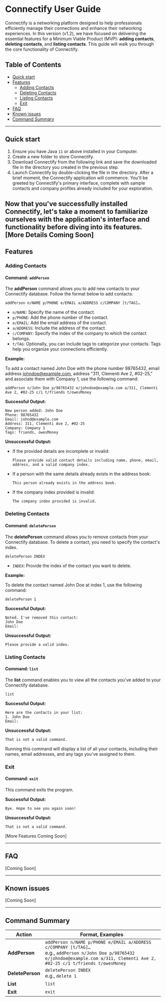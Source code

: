 # Connectify User Guide

Connectify is a networking platform designed to help professionals efficiently manage their connections and enhance their networking experiences. In this version (v1.2), we have focused on delivering the essential features for a Minimum Viable Product (MVP): **adding contacts**, **deleting contacts**, and **listing contacts**. This guide will walk you through the core functionality of Connectify.

## Table of Contents
* [Quick start](#quick-start)
* [Features](#features)
  * [Adding Contacts](#adding-contacts)
  * [Deleting Contacts](#deleting-contacts)
  * [Listing Contacts](#listing-contacts)
  * [Exit](#exit)
* [FAQ](#faq)
* [Known issues](#known-issues)
* [Command Summary](#command-summary)

--------------------------------------------------------------------------------------------------------------------

## Quick start

1. Ensure you have Java `11` or above installed in your Computer.
2. Create a new folder to store Connectify.
3. Download Connectify from the following link and save the downloaded file in the directory you created in the previous step.
4. Launch Connectify by double-clicking the file in the directory. After a brief moment, the Connectify application will commence. You'll be greeted by Connectify's primary interface, complete with sample contacts and company profiles already included for your exploration.

Now that you've successfully installed Connectify, let's take a moment to familiarize ourselves with the application's interface and functionality before diving into its features.
[More Details Coming Soon]
--------------------------------------------------------------------------------------------------------------------

## Features

### Adding Contacts

#### Command: `addPerson`

The **addPerson** command allows you to add new contacts to your Connectify database. Follow the format below to add contacts:

`addPerson n/NAME p/PHONE e/EMAIL a/ADDRESS c/COMPANY [t/TAG]…`

- `n/NAME`: Specify the name of the contact.
- `p/PHONE`: Add the phone number of the contact.
- `e/EMAIL`: Add the email address of the contact.
- `a/ADDRESS`: Include the address of the contact.
- `c/COMPANY`: Specify the index of the company to which the contact belongs.
- `t/TAG`: Optionally, you can include tags to categorize your contacts. Tags help you organize your connections efficiently.

**Example:**

To add a contact named John Doe with the phone number 98765432, email address johndoe@example.com, address "311, Clementi Ave 2, #02-25," and associate them with Company 1, use the following command:

```
addPerson n/John Doe p/98765432 e/johndoe@example.com a/311, Clementi Ave 2, #02-25 c/1 t/friends t/owesMoney
```

**Successful Output:**

```
New person added: John Doe
Phone: 98765432
Email: johnd@example.com
Address: 311, Clementi Ave 2, #02-25
Company: Company 1
Tags: friends, owesMoney
```

**Unsuccessful Output:**

- If the provided details are incomplete or invalid:
  ```
  Please provide valid contact details including name, phone, email, address, and a valid company index.
  ```

- If a person with the same details already exists in the address book:
  ```
  This person already exists in the address book.
  ```

- If the company index provided is invalid:
  ```
  The company index provided is invalid.
  ```

### Deleting Contacts

#### Command: `deletePerson`

The **deletePerson** command allows you to remove contacts from your Connectify database. To delete a contact, you need to specify the contact's index.

```
deletePerson INDEX
```

- `INDEX`: Provide the index of the contact you want to delete.

**Example:**

To delete the contact named John Doe at index 1, use the following command:
```
deletePerson 1
```

**Successful Output:**

```
Noted. I've removed this contact:
John Doe
Email:
```

**Unsuccessful Output:**

```
Please provide a valid index.
```

### Listing Contacts

#### Command: `list`

The **list** command enables you to view all the contacts you've added to your Connectify database.

```
list
```

**Successful Output:**

```
Here are the contacts in your list:
1. John Doe
Email:
```

**Unsuccessful Output:**

```
That is not a valid command.
```

Running this command will display a list of all your contacts, including their names, email addresses, and any tags you've assigned to them.

### Exit

#### Command: `exit`

This command exits the program.

**Successful Output:**

```
Bye. Hope to see you again soon!
```

**Unsuccessful Output:**

```
That is not a valid command.
```

[More Features Coming Soon]

--------------------------------------------------------------------------------------------------------------------

## FAQ

[Coming Soon]

--------------------------------------------------------------------------------------------------------------------

## Known issues

[Coming Soon]

--------------------------------------------------------------------------------------------------------------------

## Command Summary

| Action           | Format, Examples              |
|------------------|-------------------------------|
| **AddPerson**    | `addPerson n/NAME p/PHONE e/EMAIL a/ADDRESS c/COMPANY [t/TAG]…` <br> e.g., `addPerson n/John Doe p/98765432 e/johndoe@example.com a/311, Clementi Ave 2, #02-25 c/1 t/friends t/owesMoney` |
| **DeletePerson** | `deletePerson INDEX` <br> e.g., `delete 1` |
| **List**         | `list`                        |
| **Exit**         | `exit`                        |

